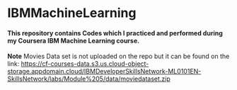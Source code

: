 # IBMMachineLearning

#### This repository contains Codes which I practiced and performed during my Coursera IBM Machine Learning course.
**Note** 
Movies Data set is not uploaded on the repo but it can be found on the link:
https://cf-courses-data.s3.us.cloud-object-storage.appdomain.cloud/IBMDeveloperSkillsNetwork-ML0101EN-SkillsNetwork/labs/Module%205/data/moviedataset.zip
